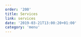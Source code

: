 ```yaml
---
order: '200'
title: Services
link: services
date: '2019-03-21T13:00:20+01:00'
category: 'menu'
---
```



